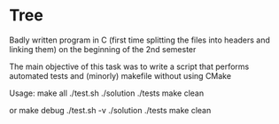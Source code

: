 # Tree
Badly written program in C (first time splitting the files into headers and linking them) on the beginning of the 2nd semester

The main objective of this task was to write a script that performs automated tests and (minorly) makefile without using CMake

Usage:
make all
./test.sh ./solution ./tests
make clean

or make debug
./test.sh -v ./solution ./tests
make clean
